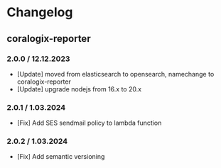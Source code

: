 # Changelog

## coralogix-reporter

### 2.0.0 / 12.12.2023
* [Update] moved from elasticsearch to opensearch, namechange to coralogix-reporter
* [Update] upgrade nodejs from 16.x to 20.x

### 2.0.1 / 1.03.2024
* [Fix] Add SES sendmail policy to lambda function

### 2.0.2 / 1.03.2024
* [Fix] Add semantic versioning